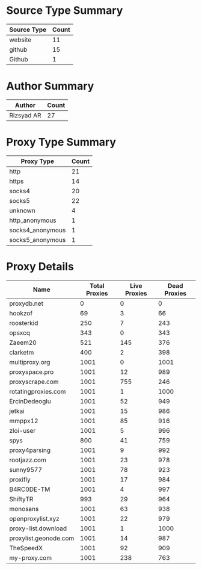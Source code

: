 # Source Type Summary

| Source Type | Count |
|-------------|-------|
| website | 11 |
| github | 15 |
| Github | 1 |


# Author Summary

| Author | Count |
|--------|-------|
| Rizsyad AR | 27 |


# Proxy Type Summary

| Proxy Type | Count |
|------------|-------|
| http | 21 |
| https | 14 |
| socks4 | 20 |
| socks5 | 22 |
| unknown | 4 |
| http_anonymous | 1 |
| socks4_anonymous | 1 |
| socks5_anonymous | 1 |


# Proxy Details

| Name | Total Proxies | Live Proxies | Dead Proxies |
|------|---------------|--------------|---------------|
| proxydb.net | 0 | 0 | 0 |
| hookzof | 69 | 3 | 66 |
| roosterkid | 250 | 7 | 243 |
| opsxcq | 343 | 0 | 343 |
| Zaeem20 | 521 | 145 | 376 |
| clarketm | 400 | 2 | 398 |
| multiproxy.org | 1001 | 0 | 1001 |
| proxyspace.pro | 1001 | 12 | 989 |
| proxyscrape.com | 1001 | 755 | 246 |
| rotatingproxies.com | 1001 | 1 | 1000 |
| ErcinDedeoglu | 1001 | 52 | 949 |
| jetkai | 1001 | 15 | 986 |
| mmppx12 | 1001 | 85 | 916 |
| zloi-user | 1001 | 5 | 996 |
| spys | 800 | 41 | 759 |
| proxy4parsing | 1001 | 9 | 992 |
| rootjazz.com | 1001 | 23 | 978 |
| sunny9577 | 1001 | 78 | 923 |
| proxifly | 1001 | 17 | 984 |
| B4RC0DE-TM | 1001 | 4 | 997 |
| ShiftyTR | 993 | 29 | 964 |
| monosans | 1001 | 63 | 938 |
| openproxylist.xyz | 1001 | 22 | 979 |
| proxy-list.download | 1001 | 1 | 1000 |
| proxylist.geonode.com | 1001 | 14 | 987 |
| TheSpeedX | 1001 | 92 | 909 |
| my-proxy.com | 1001 | 238 | 763 |
